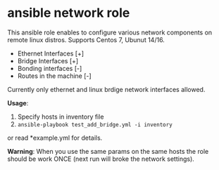 # ansible network role

This ansible role enables to configure various network components on remote linux distros.
Supports Centos 7, Ubunut 14/16.

- Ethernet Interfaces [+]
- Bridge Interfaces [+]
- Bonding interfaces [-]
- Routes in the machine [-]

Currently only ethernet and linux brdige network interfaces allowed.

**Usage**:
1. Specify hosts in inventory file
2. `ansible-playbook test_add_bridge.yml -i inventory`

or read *example.yml for details.

**Warning**: When you use the same params on the same hosts the role should be work ONCE (next run will broke the network settings).
